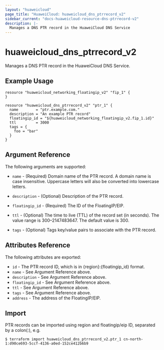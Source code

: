 ```yaml
---
layout: "huaweicloud"
page_title: "HuaweiCloud: huaweicloud_dns_ptrrecord_v2"
sidebar_current: "docs-huaweicloud-resource-dns-ptrrecord-v2"
description: |-
  Manages a DNS PTR record in the HuaweiCloud DNS Service
---
```


# huaweicloud\_dns\_ptrrecord_v2

Manages a DNS PTR record in the HuaweiCloud DNS Service.

## Example Usage

```hcl
resource "huaweicloud_networking_floatingip_v2" "fip_1" {
}

resource "huaweicloud_dns_ptrrecord_v2" "ptr_1" {
  name        = "ptr.example.com."
  description = "An example PTR record"
  floatingip_id = "${huaweicloud_networking_floatingip_v2.fip_1.id}"
  ttl         = 3000
  tags = {
    foo = "bar"
  }
}
```

## Argument Reference

The following arguments are supported:

* `name` - (Required) Domain name of the PTR record. A domain name is case insensitive.
  Uppercase letters will also be converted into lowercase letters.

* `description` - (Optional) Description of the PTR record.

* `floatingip_id` - (Required) The ID of the FloatingIP/EIP.

* `ttl` - (Optional) The time to live (TTL) of the record set (in seconds). The value
  range is 300–2147483647. The default value is 300.

* `tags` - (Optional) Tags key/value pairs to associate with the PTR record.

## Attributes Reference

The following attributes are exported:

* `id` -  The PTR record ID, which is in {region}:{floatingip_id} format.
* `name` - See Argument Reference above.
* `description` - See Argument Reference above.
* `floatingip_id` - See Argument Reference above.
* `ttl` - See Argument Reference above.
* `tags` - See Argument Reference above.
* `address` - The address of the FloatingIP/EIP.

## Import

PTR records can be imported using region and floatingip/eip ID, separated by a colon(:), e.g.

```
$ terraform import huaweicloud_dns_ptrrecord_v2.ptr_1 cn-north-1:d90ce693-5ccf-4136-a0ed-152ce412b6b9
```
